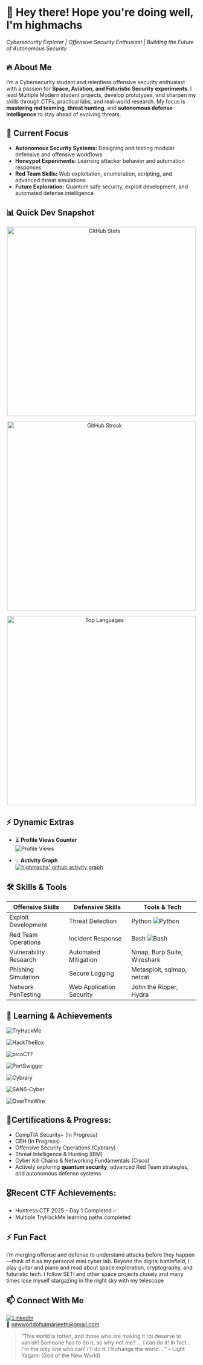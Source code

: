 # 👋 Hey there! Hope you're doing well, I'm highmachs
*Cybersecurity Explorer | Offensive Security Enthusiast | Building the Future of Autonomous Security*

## 🔥 About Me
I’m a Cybersecurity student and relentless offensive security enthusiast with a passion for **Space, Aviation, and Futuristic Security experiments**.
I lead Multiple Modern student projects, develop prototypes, and sharpen my skills through CTFs, practical labs, and real-world research. 
My focus is **mastering red teaming**, **threat hunting**, and **autonomous defense intelligence** to stay ahead of evolving threats.

## 🚀 Current Focus
- **Autonomous Security Systems:** Designing and testing modular defensive and offensive workflows  
- **Honeypot Experiments:** Learning attacker behavior and automation responses  
- **Red Team Skills:** Web exploitation, enumeration, scripting, and advanced threat simulations  
- **Future Exploration:** Quantum safe security, exploit development, and automated defense intelligence

## 📊 Quick Dev Snapshot

<p align="center">
  <!-- GitHub Stats -->
  <img src="https://github-readme-stats.vercel.app/api?username=highmachs&show_icons=true&theme=radical&hide_border=true" width="500" alt="GitHub Stats"/>
</p>

<p align="center">
  <!-- Streak Stats -->
  <img src="https://github-readme-streak-stats.herokuapp.com/?user=highmachs&theme=radical&hide_border=true" width="500" alt="GitHub Streak"/>
</p>

<p align="center">
  <!-- Top Languages -->
  <img src="https://github-readme-stats.vercel.app/api/top-langs/?username=highmachs&layout=compact&theme=radical&hide_border=true" width="500" alt="Top Languages"/>
</p>



## ⚡ Dynamic Extras
- ⏳ **Profile Views Counter**  
  ![Profile Views](https://komarev.com/ghpvc/?username=highmachs&color=blueviolet&style=for-the-badge)

- 💡 **Activity Graph**  
  [![highmachs' github activity graph](https://github-readme-activity-graph.vercel.app/graph?username=highmachs&theme=radical)](https://github.com/ashutosh00710/github-readme-activity-graph)

## 🛠 Skills & Tools

| Offensive Skills           | Defensive Skills           | Tools & Tech               |
|----------------------------|----------------------------|----------------------------|
| Exploit Development        | Threat Detection           | Python ![Python](https://img.shields.io/badge/Python-65%25-yellowgreen) |
| Red Team Operations        | Incident Response          | Bash ![Bash](https://img.shields.io/badge/Bash-75%25-blue) |
| Vulnerability Research     | Automated Mitigation       | Nmap, Burp Suite, Wireshark |
| Phishing Simulation        | Secure Logging             | Metasploit, sqlmap, netcat  |
| Network PenTesting         | Web Application Security   | John the Ripper, Hydra     |
## 🌱 Learning & Achievements
![TryHackMe](https://img.shields.io/badge/TryHackMe-Active-blue) 

![HackTheBox](https://img.shields.io/badge/HackTheBox-Active-green)  

![picoCTF](https://img.shields.io/badge/picoCTF-Active-red)

![PortSwigger](https://img.shields.io/badge/PortSwigger_Web_Academy-Active-orange)

![Cybrary](https://img.shields.io/badge/Cybrary-Learning-purple)

![SANS-Cyber](https://img.shields.io/badge/SANS_Cyber_Access-Studying-lightgrey)

![OverTheWire](https://img.shields.io/badge/OverThe_Wire-Wargames-yellow)

## 📜**Certifications & Progress:**
- CompTIA Security+ (In Progress)
- CEH (In Progress)
- Offensive Security Operations (Cybrary)  
- Threat Intelligence & Hunting (IBM)  
- Cyber Kill Chains & Networking Fundamentals (Cisco)  
- Actively exploring **quantum security**, advanced Red Team strategies, and autonomous defense systems

## 🎖️**Recent CTF Achievements:**
- Huntress CTF 2025 - Day 1 Completed ✅
- Multiple TryHackMe learning paths completed

## ⚡ **Fun Fact**  
I’m merging offense and defense to understand attacks before they happen—think of it as my personal mini cyber lab. Beyond the digital battlefield, I play guitar and piano and read about space exploration, cryptography, and futuristic tech. I follow SETI and other space projects closely and many times lose myself stargazing in the night sky with my telescope

## 📫 Connect With Me
[![LinkedIn](https://img.shields.io/badge/LinkedIn-Connect-blue?logo=linkedin&logoColor=white)](https://www.linkedin.com/in/newworldofsamarjeeth/)  
📧 newworldofsamarjeeth@gmail.com

> “This world is rotten, and those who are making it rot deserve to vanish! Someone has to do it, so why not me? ... I can do it! In fact... I'm the only one who can! I'll do it. I'll change the world....” – Light Yagami (God of the New World)
